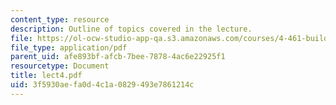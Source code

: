 ```yaml
---
content_type: resource
description: Outline of topics covered in the lecture.
file: https://ol-ocw-studio-app-qa.s3.amazonaws.com/courses/4-461-building-technology-i-materials-and-construction-fall-2004/3f5930aefa0d4c1a0829493e7861214c_lect4.pdf
file_type: application/pdf
parent_uid: afe893bf-afcb-7bee-7878-4ac6e22925f1
resourcetype: Document
title: lect4.pdf
uid: 3f5930ae-fa0d-4c1a-0829-493e7861214c
---
```

